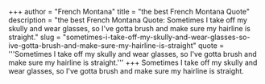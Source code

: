 +++
author = "French Montana"
title = "the best French Montana Quote"
description = "the best French Montana Quote: Sometimes I take off my skully and wear glasses, so I've gotta brush and make sure my hairline is straight."
slug = "sometimes-i-take-off-my-skully-and-wear-glasses-so-ive-gotta-brush-and-make-sure-my-hairline-is-straight"
quote = '''Sometimes I take off my skully and wear glasses, so I've gotta brush and make sure my hairline is straight.'''
+++
Sometimes I take off my skully and wear glasses, so I've gotta brush and make sure my hairline is straight.
